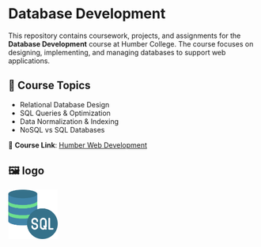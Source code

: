 # Database Development

This repository contains coursework, projects, and assignments for the **Database Development** course at Humber College. The course focuses on designing, implementing, and managing databases to support web applications.

## 📌 Course Topics
- Relational Database Design
- SQL Queries & Optimization
- Data Normalization & Indexing
- NoSQL vs SQL Databases

🔗 **Course Link**: [Humber Web Development](https://humber.ca)

## 🖼️ logo
<img src="https://github.com/Elliedd-26/HTTP5126-Database/blob/main/sql-logo.png" alt="Database Development" width="100" height="100">

